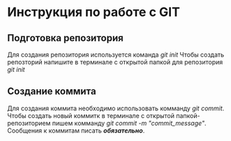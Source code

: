 # Инструкция по работе с GIT

## Подготовка репозитория
Для создания репозитория используется команда *git init* Чтобы создать репозторий напишите в терминале с открытой папкой для репозитория *git init*

## Создание коммита
Для создания коммита необходимо использовать комманду *git commit*.
Чтобы создать новый коммитк в терминале с открытой папкой-репозиторием пишем комманду *git commit -m "commit_message"*. Сообщения к коммитам писать ***обязательно***. 
